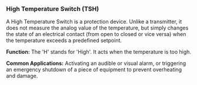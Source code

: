 ### High Temperature Switch (TSH)
A High Temperature Switch is a protection device. Unlike a transmitter, it does not measure the analog value of the temperature, but simply changes the state of an electrical contact (from open to closed or vice versa) when the temperature exceeds a predefined setpoint.

**Function:** The 'H' stands for 'High'. It acts when the temperature is too high.

**Common Applications:** Activating an audible or visual alarm, or triggering an emergency shutdown of a piece of equipment to prevent overheating and damage.
